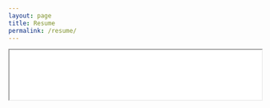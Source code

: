 ```yaml
---
layout: page
title: Resume
permalink: /resume/
---
```


<iframe src="/assets/SeshaCharla_resume.pdf" width="100%" height="100pt"></iframe>
